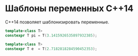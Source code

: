 # Шаблоны переменных C++14

C++14 позволяет шаблонизировать переменные.
```c++
template<class T>
constexpr T pi = T(3.1415926535897932385);

template<class T>
constexpr T e  = T(2.7182818284590452353);
```










